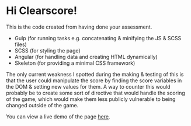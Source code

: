 # Hi Clearscore!

This is the code created from having done your assessment.

- Gulp (for running tasks e.g. concatenating & minifying the JS & SCSS files)
- SCSS (for styling the page)
- Angular (for handling data and creating HTML dynamically)
- Skeleton (for providing a minimal CSS framework)

The only current weakness I spotted during the making & testing of this is that the user could manipulate the score by finding the score variables in the DOM & setting new values for them. 
A way to counter this would probably be to create some sort of directive that would handle the scoring of the game, which would make them less publicly vulnerable to being changed outside of the game.

You can view a live demo of the page [here](https://rawgit.com/timreaper/Clearscore/master/dist/index.html).